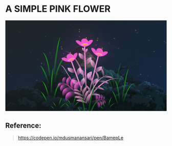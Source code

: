 # A SIMPLE PINK FLOWER
![ProjectImage](https://github.com/ZEDI16/Pink-Flower/blob/main/assets/image/ScreenshotNigs.png)


## Reference:
> https://codepen.io/mdusmanansari/pen/BamepLe

